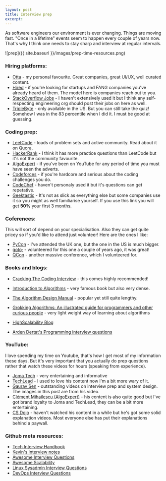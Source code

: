 ```yaml
---
layout: post
title: Interview prep
excerpt: 
---
```


As software engineers our environment is ever changing. Things are moving fast. "Once in a lifetime" events seem to happen every couple of years now. That's why I think one needs to stay sharp and interview at regular intervals.

![prep]({{ site.baseurl }}/images/prep-time-resources.png)


### Hiring platforms:
- [Otta](https://app.otta.com/sign-up?referral=YnN4YnFP) - my personal favourite. Great companies, great UI/UX, well curated content.
- [Hired](https://hired.com/x/1fl7e) - if you're looking for startups and FANG companies you've already heard of them. The model here is companies reach out to you.
- [StackOverflow Jobs](https://stackoverflow.com/jobs/) - I haven't extensively used it but I think any self-respecting engineering org should post their jobs on here as well.
- [TripleByte](https://triplebyte.com/) - only available in the US. But you can still take the quiz! Somehow I was in the 83 percentile when I did it. I must be good at guessing.

### Coding prep:
- [LeetCode](http://leetcode.com/) - loads of problem sets and active community. Read about it on [Quora](https://www.quora.com/Which-one-is-better-HackerRank-or-LeetCode).
- [HackerRank](https://www.hackerrank.com/) - I think it has more practice questions than LeetCode but it's not the community favourite.
- [AlgoExpert](https://www.algoexpert.io/) - if you've been on YouTube for any period of time you must have seen the adverts.
- [Codeforces](https://codeforces.com/) - if you're hardcore and serious about the coding challenges you do.
- [CodeChef](https://www.codechef.com/) - haven't personaly used it but it's questions can get repetative.
- [Geektastic](https://app.geektastic.com/register?utm_source=devref&utm_campaign=kD_tRUQ5AOWT1p6voKKRJA&utm_medium=site#hirer) - It's not as slick as everything else but some companies use it so you might as well familiarise yourself. If you use this link you will get **50%** your first 3 months.

### Coferences:

This will sort of depend on your specialisation. Also they can get quite pricey so if you'd like to attend just volunteer! Here are the ones I like:
- [PyCon](https://pycon.org/) - I've attended the UK one, but the one in the US is much bigger.
- [goto;](https://blog.gotocon.com/) - volunteered for this one a couple of years ago, it was great!
- [QCon](https://qconlondon.com/) - another massive conference, which I volunteered for.

### Books and blogs:
- [Cracking The Coding Interview](https://amzn.to/2Vh2v4M) - this comes highly recommended!
- [Introduction to Algorithms](https://amzn.to/2RQQRvA) - very famous book but also very dense.
- [The Algorithm Design Manual](https://amzn.to/2VjqAbi) - popular yet still quite lengthy.
- [Grokking Algorithms: An illustrated guide for programmers and other curious people](https://amzn.to/2RNGI2N) - very light weight way of learning about algorithms

- [HighScalability Blog](http://highscalability.com/)
- [Arden Dertat's Programming interview questions](http://www.ardendertat.com/2012/01/09/programming-interview-questions/)

### YouTube:

I love spending my time on Youtube, that's how I get most of my information these days. But it's very important that you actually do prep questions rather that watch these videos for hours (speaking from experience).
- [Joma Tech](https://www.youtube.com/channel/UCV0qA-eDDICsRR9rPcnG7tw) - very entertaining and informative
- [TechLead](https://www.youtube.com/channel/UC4xKdmAXFh4ACyhpiQ_3qBw) - I used to love his content now I'm a bit more wary of it.
- [Gaurav Sen](https://www.youtube.com/channel/UCRPMAqdtSgd0Ipeef7iFsKw) - outstanding videos on interview prep and system design. The images in this post are from his video.
- [Clément Mihailescu (AlgoExpert)](https://www.youtube.com/channel/UCaO6VoaYJv4kS-TQO_M-N_g) - his content is also quite good but I've got brand loyalty to Joma and TechLead, they can be a bit more entertaining.
- [CS Dojo](https://www.youtube.com/channel/UCxX9wt5FWQUAAz4UrysqK9A) - haven't watched his content in a while but he's got some solid explanation videos. Most everyone else has put their explanations behind a paywall.

### Github meta resources:

- [Tech Interview Handbook](https://yangshun.github.io/tech-interview-handbook/cheatsheet/)
- [Kevin's interview notes](https://github.com/kdn251/Interviews)
- [Awesome Interview Questions](https://github.com/MaximAbramchuck/awesome-interview-questions)
- [Awesome Scalability](https://github.com/binhnguyennus/awesome-scalability)
- [Linux Sysadmin Interview Questions](https://github.com/chassing/linux-sysadmin-interview-questions)
- [DevOps Interview Questions](https://github.com/DNXLabs/DevOps-Interview-Questions)


